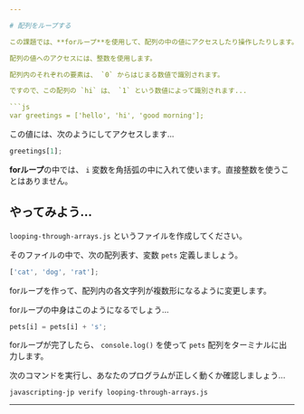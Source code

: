 ```yaml
---

# 配列をループする

この課題では、**forループ**を使用して、配列の中の値にアクセスしたり操作したりします。

配列の値へのアクセスには、整数を使用します。

配列内のそれぞれの要素は、 `0` からはじまる数値で識別されます。

ですので、この配列の `hi` は、 `1` という数値によって識別されます...

```js
var greetings = ['hello', 'hi', 'good morning'];
```

この値には、次のようにしてアクセスします...

```js
greetings[1];
```

**forループ**の中では、 `i` 変数を角括弧の中に入れて使います。直接整数を使うことはありません。

## やってみよう...

`looping-through-arrays.js` というファイルを作成してください。

そのファイルの中で、次の配列表す、変数 `pets` 定義しましょう。

```js
['cat', 'dog', 'rat'];
```

forループを作って、配列内の各文字列が複数形になるように変更します。

forループの中身はこのようになるでしょう...

```js
pets[i] = pets[i] + 's';
```

forループが完了したら、 `console.log()` を使って `pets` 配列をターミナルに出力します。

次のコマンドを実行し、あなたのプログラムが正しく動くか確認しましょう...

`javascripting-jp verify looping-through-arrays.js`

---
```

